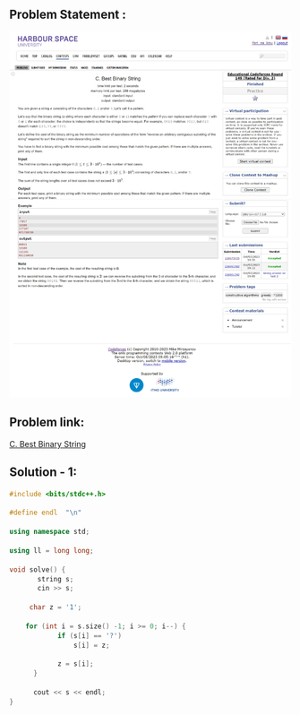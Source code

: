 ## Problem Statement :
![C. Best Binary String](/codeforces/Constructive%20Algorithm/Assets/C.%20Best%20Binary%20String.png)

## Problem link:
[C. Best Binary String](https://codeforces.com/contest/1837/problem/C)

## Solution - 1:

```c++
#include <bits/stdc++.h>

#define endl  "\n"

using namespace std;

using ll = long long;

void solve() {
       string s;
       cin >> s;

     char z = '1';

    for (int i = s.size() -1; i >= 0; i--) {
            if (s[i] == '?')
                s[i] = z;

            z = s[i];
      }

      cout << s << endl; 
}
```

